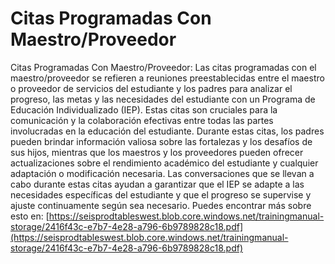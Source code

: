 # Citas Programadas Con Maestro/Proveedor
Citas Programadas Con Maestro/Proveedor: Las citas programadas con el maestro/proveedor se refieren a reuniones preestablecidas entre el maestro o proveedor de servicios del estudiante y los padres para analizar el progreso, las metas y las necesidades del estudiante con un Programa de Educación Individualizado (IEP). Estas citas son cruciales para la comunicación y la colaboración efectivas entre todas las partes involucradas en la educación del estudiante. Durante estas citas, los padres pueden brindar información valiosa sobre las fortalezas y los desafíos de sus hijos, mientras que los maestros y los proveedores pueden ofrecer actualizaciones sobre el rendimiento académico del estudiante y cualquier adaptación o modificación necesaria. Las conversaciones que se llevan a cabo durante estas citas ayudan a garantizar que el IEP se adapte a las necesidades específicas del estudiante y que el progreso se supervise y ajuste continuamente según sea necesario.
Puedes encontrar más sobre esto en: [https://seisprodtableswest.blob.core.windows.net/trainingmanual-storage/2416f43c-e7b7-4e28-a796-6b9789828c18.pdf](https://seisprodtableswest.blob.core.windows.net/trainingmanual-storage/2416f43c-e7b7-4e28-a796-6b9789828c18.pdf)